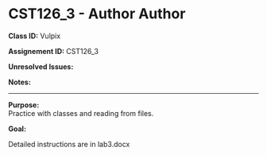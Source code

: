 # CST126_3 - Author Author

**Class ID:** Vulpix

**Assignement ID:** CST126_3

**Unresolved Issues:**

**Notes:**


---

**Purpose:**  
	Practice with classes and reading from files.
	

**Goal:**

  Detailed instructions are in lab3.docx